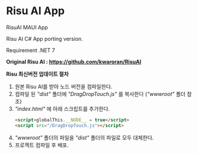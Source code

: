 # Risu AI App
RisuAI MAUI App

Risu AI C# App porting version.

Requirement .NET 7

**Original Risu AI : https://github.com/kwaroran/RisuAI**

**Risu 최신버전 업데이트 절차**
1. 원본 Risu AI를 받아 노드 버전을 컴파일한다.
2. 컴파일 된 *"dist"* 폴더에 *"DragDropTouch.js"* 를 복사한다 (*"wwwroot"* 폴더 참조)
3. *"index.html"* 에 아래 스크립트를 추가한다.
   ```HTML
   <script>globalThis.__NODE__ = true</script>
   <script src="/DragDropTouch.js"></script>
   ```
4. *"wwwroot"* 폴더의 파일을 *"dist"* 폴더의 파일로 모두 대체한다.
5. 프로젝트 컴파일 후 배포.
